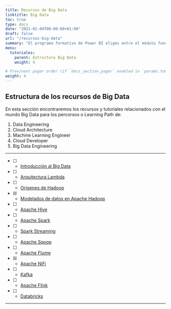 ```yaml
---
title: Recursos de Big Data
linktitle: Big Data
toc: true
type: docs
date: "2021-01-04T00:00:00+01:00"
draft: false
url: "/recursos-big-data"
summary: "El programa formativo de Power BI eliges entre el módulo fundamentos y avanzado a empresas, autónomos y clases privadas en modalidad remoto o presencial."
menu:
  tutoriales:
    parent: Estructura Big Data
    weight: 4

# Prev/next pager order (if `docs_section_pager` enabled in `params.toml`)
weight: 4
---
```



## Estructura de los recursos de Big Data
En esta sección encontraremos los recursos y tutoriales relacionados con el mundo Big Data para los percorsos o Learning Path de:

1. Data Engineering
2. Cloud Architecture
3. Machine Learning Engineer
4. Cloud Developer
5. Big Data Engineering

***

- [ ] - [Introducción al Big Data](#)
- [ ] - [Arquitectura Lambda](#)
- [ ] - [Origenes de Hadoop](#)
- [X] - [Modelados de datos en Apache Hadoop](/big-data/recursos-apache-hadoop)
- [ ] - [Apache Hive](#)
- [ ] - [Apache Spark](#)
- [ ] - [Spark Streaming](#)
- [ ] - [Apache Sqoop](#)
- [ ] - [Apache Flume](#)
- [X] - [Apache NiFi](/big-data/recursos-apache-nifi)
- [ ] - [Kafka](#)
- [ ] - [Apache Flink](#)
- [ ] - [Databricks](#)


* * *


